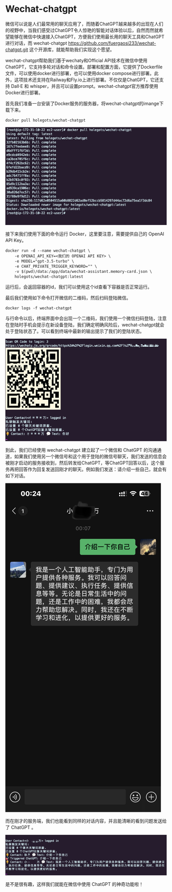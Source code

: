 # Wechat-chatgpt

微信可以说是人们最常用的聊天应用了，而随着ChatGPT越来越多的出现在人们的视野中，当我们感受过ChatGPT令人惊艳的智能对话体验以后，自然而然就希望能够在微信中快速接入ChatGPT，方便我们使用最长用的聊天工具和ChatGPT进行对话，而 wechat-chatgpt <https://github.com/fuergaosi233/wechat-chatgpt.git> 这个开源库，就能帮助我们实现这个愿望。

wechat-chatgpt帮助我们基于wechaty和Official API技术在微信中使用ChatGPT，它支持多轮对话和命令设置。部署和配置方面，它提供了Dockerfile文件，可以使用docker进行部署，也可以使用docker compose进行部署。此外，这项技术还支持在Railway和Fly.io上进行部署。不仅仅是ChatGPT，它还支持 Dall·E 和 whisper，并且可以设置prompt。wechat-chatgpt官方推荐使用Docker进行部署。

首先我们准备一台安装了Docker服务的服务器，将wechat-chatgpt的imange下载下来。

```
docker pull holegots/wechat-chatgpt
```
![intro](/images/api/wechat_pull.png)

接下来我们使用下面的命令运行 Docker，这里要注意，需要提供自己的 OpenAI API Key。

```
docker run -d --name wechat-chatgpt \
    -e OPENAI_API_KEY=<我们的 OPENAI API KEY> \
    -e MODEL="gpt-3.5-turbo" \
    -e CHAT_PRIVATE_TRIGGER_KEYWORD="" \
    -v $(pwd)/data:/app/data/wechat-assistant.memory-card.json \
    holegots/wechat-chatgpt:latest
```
运行后，会返回容器的id，我们可以使用这个id查看下容器是否正常运行。

最后我们使用如下命令打开微信的二维码，然后扫码登陆微信。

```
docker logs -f wechat-chatgpt
```
与行命令以后，终端界面中会出现一个二维码，我们使用一个微信扫码登陆，注意在登陆时手机会提示在新设备登陆，我们确定明确风险后，wechat-chatgpt就会处于登陆状态了。可以看到终端中最新的输出提示了我们的登陆状态。

![intro](/images/api/wechat_qr.png)

到此，我们已经使用 wechat-chatgpt 建立起了一个微信和 ChatGPT 的沟通通道，如果我们使用另一个微信号和这个用于登陆的微信号聊天，我们发送的信息会被刚才启动的服务接收到，然后转发给ChatGPT，等ChatGPT回答以后，这个服务再把回答作为回复发送回刚才的聊天。例如我们发送：请介绍一些自己，就会有如下对话。

![intro](/images/api/wechat_co.png)

而在刚才的服务端，我们也能看到同样的对话内容，并且能清晰的看到问题发送给了 ChatGPT 。

![intro](/images/api/wechat_chat.png)

是不是很有趣，这样我们就能在微信中使用 ChatGPT 的神奇功能啦！

